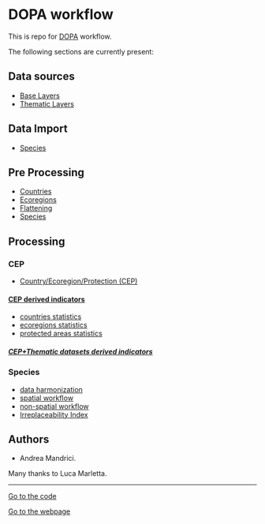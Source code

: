 # DOPA workflow

This is repo for [DOPA](https://dopa.jrc.ec.europa.eu/en) workflow.

The following sections are currently present:

## Data sources

+  [Base Layers](./sources/Base_Layers.md)
+  [Thematic Layers](./sources/Thematic_Layers.md)

## Data Import

+  [Species](./import/species/)   

## Pre Processing

+  [Countries](./preprocessing/#countries-v2019)
+  [Ecoregions](./preprocessing/#ecoregions-v2020)
+  [Flattening](./flattening/)
+  [Species](./preprocessing/species_2020/)

## Processing

### CEP

+  [Country/Ecoregion/Protection (CEP)](./processing/cep/)

#### [CEP derived indicators](./processing/cep/cep_derived_indicators/)

+  [countries statistics](./processing/cep/cep_derived_indicators/#countries-statistics)
+  [ecoregions statistics](./processing/cep/cep_derived_indicators/#ecoregions-statistics)
+  [protected areas statistics](./processing/cep/cep_derived_indicators/#protected-areas-statistics)

##### [CEP+Thematic datasets derived indicators](./processing/cep/cep_derived_indicators/LC)

### Species

+  [data harmonization](./processing/species/#harmonization)
+  [spatial workflow](./processing/species/#spatial)
+  [non-spatial workflow](./processing/species/#non_spatial)
+  [Irreplaceability Index](./processing/species/irreplaceability/)

## Authors

*  Andrea Mandrici.

Many thanks to Luca Marletta. 

____

[Go to the code](https://github.com/andreamandrici/dopa_workflow)

[Go to the webpage](https://andreamandrici.github.io/dopa_workflow/)

